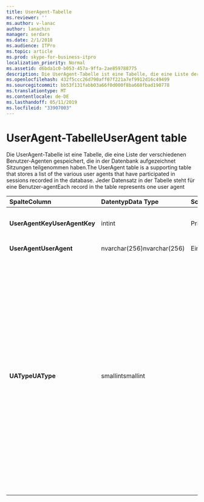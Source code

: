 ```yaml
---
title: UserAgent-Tabelle
ms.reviewer: ''
ms.author: v-lanac
author: lanachin
manager: serdars
ms.date: 2/1/2018
ms.audience: ITPro
ms.topic: article
ms.prod: skype-for-business-itpro
localization_priority: Normal
ms.assetid: d6bda1c0-b053-457a-9ffa-2ae859788775
description: Die UserAgent-Tabelle ist eine Tabelle, die eine Liste der verschiedenen Benutzer-Agenten gespeichert, die in der Datenbank aufgezeichnet Sitzungen teilgenommen haben. Jeder Datensatz in der Tabelle steht für eine Benutzer-agent
ms.openlocfilehash: 432f5ccc26d790aff07f221a7ef9912d16c49499
ms.sourcegitcommit: bb53f131fabb03a66f0d000f8ba668fbad190778
ms.translationtype: MT
ms.contentlocale: de-DE
ms.lasthandoff: 05/11/2019
ms.locfileid: "33907003"
---
```

# <a name="useragent-table"></a><span data-ttu-id="e2538-104">UserAgent-Tabelle</span><span class="sxs-lookup"><span data-stu-id="e2538-104">UserAgent table</span></span>
 
<span data-ttu-id="e2538-105">Die UserAgent-Tabelle ist eine Tabelle, die eine Liste der verschiedenen Benutzer-Agenten gespeichert, die in der Datenbank aufgezeichnet Sitzungen teilgenommen haben.</span><span class="sxs-lookup"><span data-stu-id="e2538-105">The UserAgent table is a supporting table that stores a list of the various user agents that have participated in sessions recorded in the database.</span></span> <span data-ttu-id="e2538-106">Jeder Datensatz in der Tabelle steht für eine Benutzer-agent</span><span class="sxs-lookup"><span data-stu-id="e2538-106">Each record in the table represents one user agent</span></span>
  
|<span data-ttu-id="e2538-107">**Spalte**</span><span class="sxs-lookup"><span data-stu-id="e2538-107">**Column**</span></span>|<span data-ttu-id="e2538-108">**Datentyp**</span><span class="sxs-lookup"><span data-stu-id="e2538-108">**Data Type**</span></span>|<span data-ttu-id="e2538-109">**Schlüssel/Index**</span><span class="sxs-lookup"><span data-stu-id="e2538-109">**Key/Index**</span></span>|<span data-ttu-id="e2538-110">**Details**</span><span class="sxs-lookup"><span data-stu-id="e2538-110">**Details**</span></span>|
|:-----|:-----|:-----|:-----|
|<span data-ttu-id="e2538-111">**UserAgentKey**</span><span class="sxs-lookup"><span data-stu-id="e2538-111">**UserAgentKey**</span></span> <br/> |<span data-ttu-id="e2538-112">int</span><span class="sxs-lookup"><span data-stu-id="e2538-112">int</span></span>  <br/> |<span data-ttu-id="e2538-113">Primary</span><span class="sxs-lookup"><span data-stu-id="e2538-113">Primary</span></span>  <br/> |<span data-ttu-id="e2538-114">Eindeutige Zahl, die diesen Benutzer-Agent identifiziert.</span><span class="sxs-lookup"><span data-stu-id="e2538-114">Unique number identifying this user agent.</span></span>  <br/> |
|<span data-ttu-id="e2538-115">**UserAgent**</span><span class="sxs-lookup"><span data-stu-id="e2538-115">**UserAgent**</span></span> <br/> |<span data-ttu-id="e2538-116">nvarchar(256)</span><span class="sxs-lookup"><span data-stu-id="e2538-116">nvarchar(256)</span></span>  <br/> |<span data-ttu-id="e2538-117">Eindeutige</span><span class="sxs-lookup"><span data-stu-id="e2538-117">Unique</span></span>  <br/> |<span data-ttu-id="e2538-118">Benutzeragenten-Zeichenfolge.</span><span class="sxs-lookup"><span data-stu-id="e2538-118">User Agent string.</span></span>  <br/> |
|<span data-ttu-id="e2538-119">**UAType**</span><span class="sxs-lookup"><span data-stu-id="e2538-119">**UAType**</span></span> <br/> |<span data-ttu-id="e2538-120">smallint</span><span class="sxs-lookup"><span data-stu-id="e2538-120">smallint</span></span>  <br/> | <br/> |<span data-ttu-id="e2538-121">1: Vermittlungsserver.</span><span class="sxs-lookup"><span data-stu-id="e2538-121">1 is Mediation Server.</span></span>  <br/> <span data-ttu-id="e2538-122">2 ist die A / V-Konferenzserver.</span><span class="sxs-lookup"><span data-stu-id="e2538-122">2 is A/V Conferencing Server.</span></span>  <br/> <span data-ttu-id="e2538-123">4 ist Skype für Unternehmen.</span><span class="sxs-lookup"><span data-stu-id="e2538-123">4 is Skype for Business.</span></span>  <br/> <span data-ttu-id="e2538-124">8: IP-Telefon</span><span class="sxs-lookup"><span data-stu-id="e2538-124">8 is IP Phone.</span></span>  <br/> <span data-ttu-id="e2538-125">16 ist Live Meeting-Konsole.</span><span class="sxs-lookup"><span data-stu-id="e2538-125">16 is Live Meeting Console.</span></span>  <br/> <span data-ttu-id="e2538-126">32 ist Deployment Validation Tool (DVT).</span><span class="sxs-lookup"><span data-stu-id="e2538-126">32 is Deployment Validation Tool (DVT).</span></span>  <br/> <span data-ttu-id="e2538-127">64: Skype für Business Server auf Macintosh-Computern.</span><span class="sxs-lookup"><span data-stu-id="e2538-127">64 is Skype for Business Server on Macintosh computers.</span></span>  <br/> <span data-ttu-id="e2538-128">128 ist Skype für Business Server Attendant.</span><span class="sxs-lookup"><span data-stu-id="e2538-128">128 is Skype for Business Server Attendant.</span></span>  <br/> <span data-ttu-id="e2538-129">256 ist konferenzankündigungsdienst.</span><span class="sxs-lookup"><span data-stu-id="e2538-129">256 is Conferencing Announcement service.</span></span>  <br/> <span data-ttu-id="e2538-130">512 ist die automatische Konferenzzentrale.</span><span class="sxs-lookup"><span data-stu-id="e2538-130">512 is Conferencing Auto Attendant.</span></span>  <br/> <span data-ttu-id="e2538-131">1024 ist die Anwendung "Reaktionsgruppe".</span><span class="sxs-lookup"><span data-stu-id="e2538-131">1024 is Response Group application.</span></span>  <br/> <span data-ttu-id="e2538-132">2048 ist Lautstärkeregler.</span><span class="sxs-lookup"><span data-stu-id="e2538-132">2048 is Outside Voice Control.</span></span>  <br/> |
   

